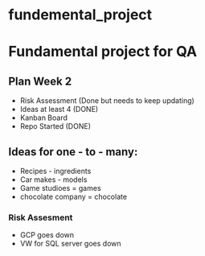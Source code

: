 # fundemental_project
# Fundamental project for QA


## Plan Week 2

* Risk Assessment (Done but needs to keep updating)
* Ideas at least 4 (DONE)
* Kanban Board
* Repo Started (DONE)

## Ideas for one - to - many:

* Recipes - ingredients
* Car makes - models
* Game studioes = games
* chocolate company = chocolate

### Risk Assesment

* GCP goes down
* VW for SQL server goes down
